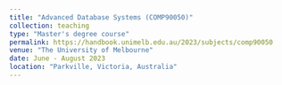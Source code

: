 ```yaml
---
title: "Advanced Database Systems (COMP90050)"
collection: teaching
type: "Master's degree course"
permalink: https://handbook.unimelb.edu.au/2023/subjects/comp90050
venue: "The University of Melbourne"
date: June - August 2023
location: "Parkville, Victoria, Australia"
---
```



